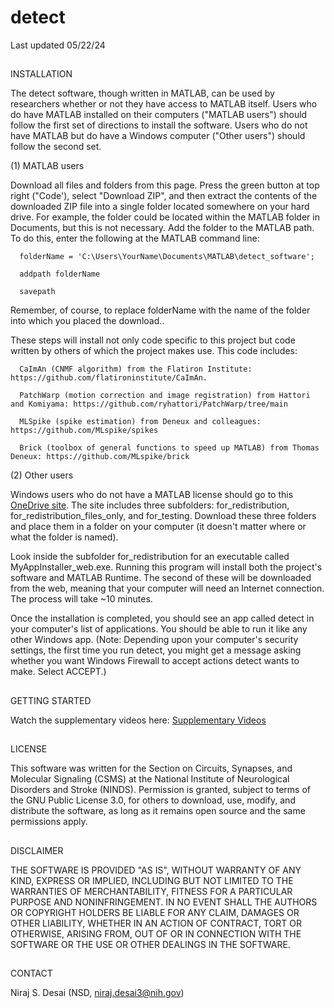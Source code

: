 # detect
Last updated 05/22/24

##
INSTALLATION

The detect software, though written in MATLAB, can be used by researchers whether or not they have access to MATLAB itself. Users who do have MATLAB installed on their computers ("MATLAB users") should follow the first set of directions to install the software. Users who do not have MATLAB but do have a Windows computer ("Other users") should follow the second set.

(1) MATLAB users

Download all files and folders from this page. Press the green button at top right ("Code'), select "Download ZIP", and then extract the contents of the downloaded ZIP file into a single folder located somewhere on your hard drive. For example, the folder could be located within the MATLAB folder in Documents, but this is not necessary. Add the folder to the MATLAB path. To do this, enter the following at the MATLAB command line:

      folderName = 'C:\Users\YourName\Documents\MATLAB\detect_software';

      addpath folderName

      savepath

Remember, of course, to replace folderName with the name of the folder into which you placed the download..

These steps will install not only code specific to this project but code written by others of which the project makes use. This code includes:

      CaImAn (CNMF algorithm) from the Flatiron Institute: https://github.com/flatironinstitute/CaImAn.

      PatchWarp (motion correction and image registration) from Hattori and Komiyama: https://github.com/ryhattori/PatchWarp/tree/main 

      MLSpike (spike estimation) from Deneux and colleagues: https://github.com/MLspike/spikes 

      Brick (toolbox of general functions to speed up MATLAB) from Thomas Deneux: https://github.com/MLspike/brick 

(2) Other users

Windows users who do not have a MATLAB license should go to this [OneDrive site](https://nih-my.sharepoint.com/personal/desainis_nih_gov/_layouts/15/onedrive.aspx?csf=1&web=1&e=RocgXU&cid=fc25aa49%2D4ffe%2D4c05%2Db546%2Dac9d2643509f&id=%2Fpersonal%2Fdesainis%5Fnih%5Fgov%2FDocuments%2Fstandalone%5Fdetect%5Finstall&FolderCTID=0x0120000C6A93BD902E054A98B4C93689428248&view=0). The site includes three subfolders: for_redistribution, for_redistribution_files_only, and for_testing. Download these three folders and place them in a folder on your computer (it doesn't matter where or what the folder is named).

Look inside the subfolder for_redistribution for an executable called MyAppInstaller_web.exe. Running this program will install both the project's software and MATLAB Runtime. The second of these will be downloaded from the web, meaning that your computer will need an Internet connection. The process will take ~10 minutes.

Once the installation is completed, you should see an app called detect in your computer's list of applications. You should be able to run it like any other Windows app. (Note: Depending upon your computer's security settings, the first time you run detect, you might get a message asking whether you want Windows Firewall to accept actions detect wants to make. Select ACCEPT.) 

##
GETTING STARTED

Watch the supplementary videos here:   [Supplementary Videos](https://gcc02.safelinks.protection.outlook.com/?url=https%3A%2F%2Fnih-my.sharepoint.com%2F%3Af%3A%2Fg%2Fpersonal%2Fdesainis_nih_gov%2FEuKiVyz5UBFMjg8CoVzx94ABetN5-nSipYkW2NRpmuuRjw%3Fe%3DVEelZf&data=05%7C02%7Cniraj.desai3%40nih.gov%7C0d5097423c0f46f58b5908dc49267e4b%7C14b77578977342d58507251ca2dc2b06%7C0%7C0%7C638465676890386203%7CUnknown%7CTWFpbGZsb3d8eyJWIjoiMC4wLjAwMDAiLCJQIjoiV2luMzIiLCJBTiI6Ik1haWwiLCJXVCI6Mn0%3D%7C0%7C%7C%7C&sdata=3MrAywGqzQw%2B9m50b1SS0LKGu4VB1KOwMDiVaVjtqA0%3D&reserved=0)


##
LICENSE

This software was written for the Section on Circuits, Synapses, and Molecular Signaling (CSMS) at the National Institute of Neurological Disorders and Stroke (NINDS). Permission is granted, subject to terms of the GNU Public License 3.0, for others to download, use, modify, and distribute the software, as long as it remains open source and the same permissions apply. 


##
DISCLAIMER

THE SOFTWARE IS PROVIDED "AS IS", WITHOUT WARRANTY OF ANY KIND, EXPRESS
OR IMPLIED, INCLUDING BUT NOT LIMITED TO THE WARRANTIES OF 
MERCHANTABILITY, FITNESS FOR A PARTICULAR PURPOSE AND NONINFRINGEMENT. 
IN NO EVENT SHALL THE AUTHORS OR COPYRIGHT HOLDERS BE LIABLE FOR ANY 
CLAIM, DAMAGES OR OTHER LIABILITY, WHETHER IN AN ACTION OF CONTRACT, TORT
OR OTHERWISE, ARISING FROM, OUT OF OR IN CONNECTION WITH THE SOFTWARE OR 
THE USE OR OTHER DEALINGS IN THE SOFTWARE.


##
CONTACT

Niraj S. Desai (NSD, niraj.desai3@nih.gov)

